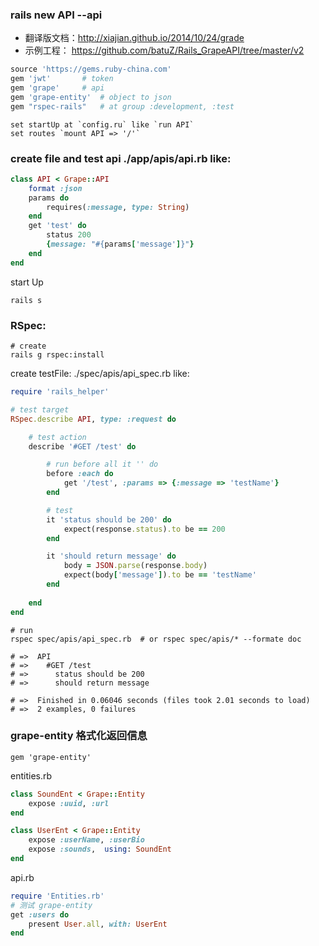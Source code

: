 ### rails new API --api
- 翻译版文档：http://xiajian.github.io/2014/10/24/grade
- 示例工程： https://github.com/batuZ/Rails_GrapeAPI/tree/master/v2
```ruby
source 'https://gems.ruby-china.com'
gem 'jwt'		# token
gem 'grape'		# api
gem 'grape-entity'	# object to json
gem "rspec-rails"  	# at group :development, :test
```
```
set startUp at `config.ru` like `run API`
set routes `mount API => '/'`
```

### create file and test api ./app/apis/api.rb like:
```ruby
class API < Grape::API
	format :json
	params do
		requires(:message, type: String) 
	end
	get 'test' do
		status 200
		{message: "#{params['message']}"}
	end
end
```
start Up
```
rails s
```

### RSpec:
```
# create
rails g rspec:install
```
create testFile: ./spec/apis/api_spec.rb like:
```ruby
require 'rails_helper'

# test target
RSpec.describe API, type: :request do

	# test action
	describe '#GET /test' do

		# run before all it '' do
 		before :each do
			get '/test', :params => {:message => 'testName'}
		end

		# test
		it 'status should be 200' do
			expect(response.status).to be == 200
		end

		it 'should return message' do
			body = JSON.parse(response.body)
			expect(body['message']).to be == 'testName'
		end
		
	end
end
```
```
# run
rspec spec/apis/api_spec.rb  # or rspec spec/apis/* --formate doc

# =>  API
# =>    #GET /test
# =>      status should be 200
# =>      should return message

# =>  Finished in 0.06046 seconds (files took 2.01 seconds to load)
# =>  2 examples, 0 failures
```

### grape-entity 格式化返回信息
`gem 'grape-entity'`

entities.rb
```ruby
class SoundEnt < Grape::Entity
	expose :uuid, :url
end

class UserEnt < Grape::Entity
	expose :userName, :userBio
	expose :sounds,  using: SoundEnt 
end
```
api.rb
```ruby
require 'Entities.rb'
# 测试 grape-entity
get :users do
	present User.all, with: UserEnt
end
```
